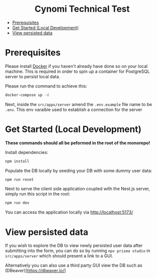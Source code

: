 <h1 align="center">Cynomi Technical Test</h1>

- [Prerequisites](#prerequisites)
- [Get Started (Local Development)](#get-started-local-development)
- [View persisted data](#view-persisted-data)

# Prerequisites

Please install [Docker](https://www.docker.com/) if you haven't already have done so on your local machine. This is required in order to spin up a container for PostgreSQL server to persist local data.

Please run the command to achieve this:

```sh
docker-compose up -d
```

Next, inside the `src/apps/server` amend the `.env.example` file name to be `.env`. This env varaible used to establish a connection for the server

# Get Started (Local Development)

**These commands should all be peformed in the root of the monorepo!**

Install dependencies:

```sh
npm install
```

Populate the DB locally by seeding your DB with some dummy user data:

```sh
npm run reset
```

Next to serve the client side application coupled with the Nest.js server, simply run this script in the root:

```sh
npm run dev
```

You can access the application locally via <http://localhost:5173/>

# View persisted data

If you wish to explore the DB to view newly persisted user data after submitting into the form, you can do
so by running `npx prisma studio` in `src/apps/server` which should present a link to a GUI.

Alternatively you can also use a third party GUI view the DB such as (DBeaver)[https://dbeaver.io/]
